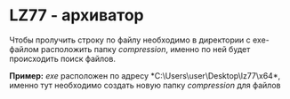 # LZ77 - архиватор

Чтобы пролучить строку по файлу необходимо в директории с exe-файлом расположить папку *compression*, именно по ней будет происходить поиск файлов.

**Пример:** 
*exe* расположен по адресу *C:\Users\user\Desktop\lz77\x64\*, именно тут необходимо создать новую папку *compression* для файлов
